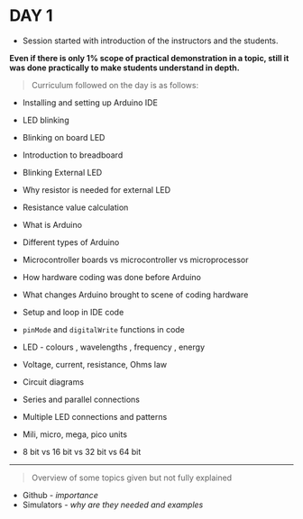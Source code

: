 
# **DAY 1**

- Session started with introduction of the instructors and the students. 

**Even if there is only 1% scope of practical demonstration in a topic, still it was done practically to make students understand in depth.**

>Curriculum followed on the day is as follows:

- Installing and setting up Arduino IDE

- LED blinking 

- Blinking on board LED 

- Introduction to breadboard

- Blinking External LED 

- Why resistor is needed for external LED

- Resistance value calculation

- What is Arduino

- Different types of Arduino 

- Microcontroller boards vs microcontroller vs microprocessor

- How hardware coding was done before Arduino

- What changes Arduino brought to scene of coding hardware

- Setup and loop in IDE code  

- `pinMode` and `digitalWrite` functions in code

- LED - colours , wavelengths , frequency , energy 

- Voltage, current, resistance, Ohms law 

- Circuit diagrams 

- Series and parallel connections

- Multiple LED connections and patterns

- Mili, micro, mega, pico units 

- 8 bit vs 16 bit vs 32 bit vs 64 bit 

----------------------

> Overview of some topics given but not fully explained 
- Github - *importance*
- Simulators - *why are they needed and examples*
